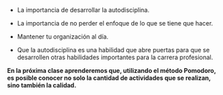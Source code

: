 - La importancia de desarrollar la autodisciplina.
    
- La importancia de no perder el enfoque de lo que se tiene que hacer.
    
- Mantener tu organización al día.
    
- Que la autodisciplina es una habilidad que abre puertas para que se desarrollen otras habilidades importantes para la carrera profesional.
    

**En la próxima clase aprenderemos que, utilizando el método Pomodoro, es posible conocer no solo la cantidad de actividades que se realizan, sino también la calidad.**